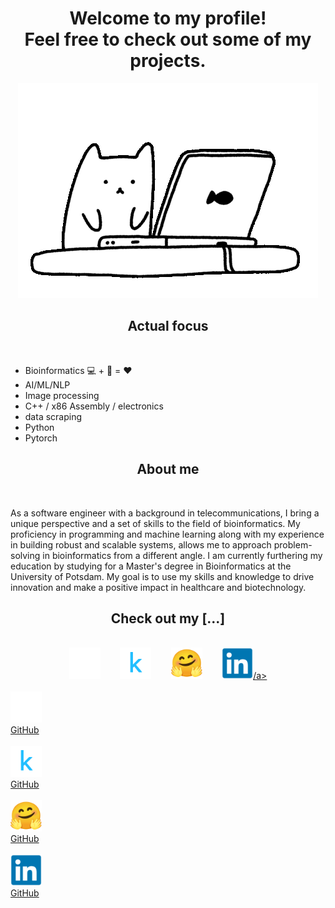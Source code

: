 <h1 align="center">Welcome to my profile!<br>Feel free to check out some of my projects.</h1>

<p align="center">
  <img src="./cat1.gif">
</p>

<h2 align="center">Actual focus</h2>
<br>
<ul>
  <li>Bioinformatics 💻 + 🧬 = ❤️</li>
  <li>AI/ML/NLP</li>
  <li>Image processing</li>
  <li>C++ / x86 Assembly / electronics</li>
  <li>data scraping</li>
  <li>Python</li>
  <li>Pytorch</li>
</ul>

<h2 align="center">About me</h2>
<br>
<p>As a software engineer with a background in telecommunications, I bring a unique perspective and a set of skills to the field of bioinformatics. My proficiency in programming and machine learning along with my experience in building robust and scalable systems, allows me to approach problem-solving in bioinformatics from a different angle. I am currently furthering my education by studying for a Master's degree in Bioinformatics at the University of Potsdam. My goal is to use my skills and knowledge to drive innovation and make a positive impact in healthcare and biotechnology.</p>

<h2 align="center">Check out my [...]</h2>
<br>
<div align="center">
<a href="https://github.com/nigelhartm"><img src="github.svg" style="width:50px;height:50px;"></a>&nbsp;&nbsp;&nbsp;&nbsp;&nbsp;&nbsp;&nbsp;
<a href="https://www.kaggle.com/nigelhartm"><img src="kaggle.svg" style="width:50px;height:50px;"></a>&nbsp;&nbsp;&nbsp;&nbsp;&nbsp;&nbsp;&nbsp;
<a href="https://huggingface.co/nigelhartm"><img src="hugging-face.svg" style="width:50px;height:50px;"></a>&nbsp;&nbsp;&nbsp;&nbsp;&nbsp;&nbsp;&nbsp;
<a href="https://www.linkedin.com/in/nigel-hartman-a24437179/"><img src="linkedin.svg" style="width:50px;height:50px;">/a>
</div>
<br>
<div float="left">
<a href="https://github.com/nigelhartm"><div><img src="github.svg" style="width:50px;height:50px;"><br>GitHub</div></a>&nbsp;&nbsp;&nbsp;&nbsp;&nbsp;&nbsp;&nbsp;
<a href="https://www.kaggle.com/nigelhartm"><div><img src="kaggle.svg" style="width:50px;height:50px;"><br>GitHub</div></a>&nbsp;&nbsp;&nbsp;&nbsp;&nbsp;&nbsp;&nbsp;
<a href="https://huggingface.co/nigelhartm"><div><img src="hugging-face.svg" style="width:50px;height:50px;"><br>GitHub</div></a>&nbsp;&nbsp;&nbsp;&nbsp;&nbsp;&nbsp;&nbsp;
<a href="https://www.linkedin.com/in/nigel-hartman-a24437179/"><div><img src="linkedin.svg" style="width:50px;height:50px;"><br>GitHub</div></a>
</div>

